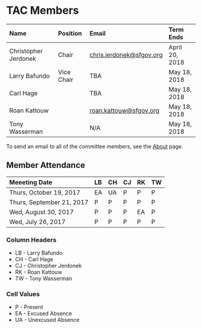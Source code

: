 # TAC Members

| Name                 | Position   | Email                      | Term Ends      |
|:---------------------|:-----------|:---------------------------|:---------------|
| Christopher Jerdonek | Chair      | <chris.jerdonek@sfgov.org> | April 20, 2018 |
| Larry Bafundo        | Vice Chair | TBA                        | May 18, 2018   |
| Carl Hage            |            | TBA                        | May 18, 2018   |
| Roan Kattouw         |            | <roan.kattouw@sfgov.org>   | May 18, 2018   |
| Tony Wasserman       |            | N/A                        | May 18, 2018   |

To send an email to all of the committee members, see the [About](about) page.


## Member Attendance


| Meeeting Date             | LB | CH | CJ | RK | TW |
|:--------------------------|:---|:---|:---|:---|:---|
| Thurs, October 19, 2017   | EA | UA |  P |  P |  P |
| Thurs, September 21, 2017 |  P |  P |  P |  P |  P |
| Wed, August 30, 2017      |  P |  P |  P | EA |  P |
| Wed, July 26, 2017        |  P |  P |  P |  P |  P |


### Column Headers

- LB - Larry Bafundo
- CH - Carl Hage
- CJ - Christopher Jerdonek
- RK - Roan Kattouw
- TW - Tony Wasserman

### Cell Values

- P - Present
- EA - Excused Absence
- UA - Unexcused Absence
